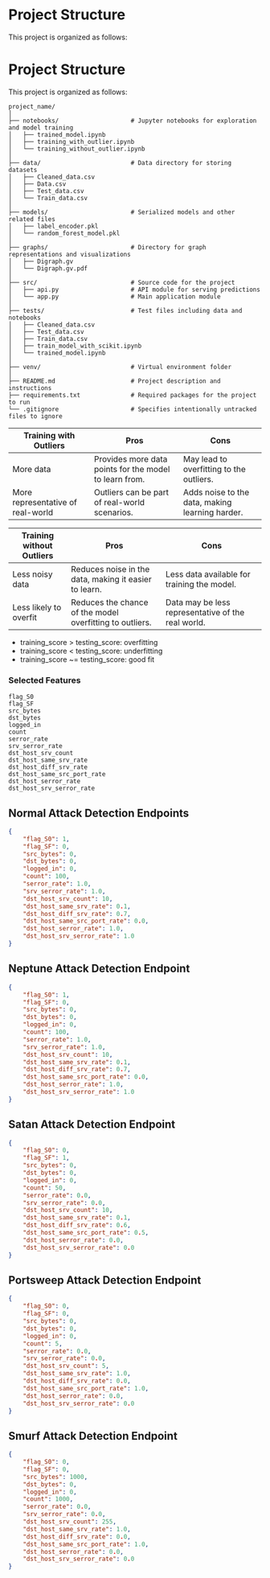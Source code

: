 # Project Structure

This project is organized as follows:

# Project Structure

This project is organized as follows:

```plaintext
project_name/
│
├── notebooks/                    # Jupyter notebooks for exploration and model training
│   ├── trained_model.ipynb
│   ├── training_with_outlier.ipynb
│   └── training_without_outlier.ipynb
│
├── data/                         # Data directory for storing datasets
│   ├── Cleaned_data.csv
│   ├── Data.csv
│   ├── Test_data.csv
│   └── Train_data.csv
│
├── models/                       # Serialized models and other related files
│   ├── label_encoder.pkl
│   └── random_forest_model.pkl
│
├── graphs/                       # Directory for graph representations and visualizations
│   ├── Digraph.gv
│   └── Digraph.gv.pdf
│
├── src/                          # Source code for the project
│   ├── api.py                    # API module for serving predictions
│   └── app.py                    # Main application module
│
├── tests/                        # Test files including data and notebooks
│   ├── Cleaned_data.csv
│   ├── Test_data.csv
│   ├── Train_data.csv
│   ├── train_model_with_scikit.ipynb
│   └── trained_model.ipynb
│
├── venv/                         # Virtual environment folder
│
├── README.md                     # Project description and instructions
├── requirements.txt              # Required packages for the project to run
└── .gitignore                    # Specifies intentionally untracked files to ignore
```

| Training with Outliers            | Pros                                                        | Cons                                               |
|-----------------------------------|-------------------------------------------------------------|----------------------------------------------------|
| More data                         | Provides more data points for the model to learn from.       | May lead to overfitting to the outliers.           |
| More representative of real-world | Outliers can be part of real-world scenarios.                | Adds noise to the data, making learning harder.    |

| Training without Outliers         | Pros                                                        | Cons                                               |
|-----------------------------------|-------------------------------------------------------------|----------------------------------------------------|
| Less noisy data                   | Reduces noise in the data, making it easier to learn.        | Less data available for training the model.        |
| Less likely to overfit            | Reduces the chance of the model overfitting to outliers.     | Data may be less representative of the real world. |


- training_score > testing_score: overfitting
- training_score < testing_score: underfitting
- training_score ~= testing_score: good fit


### Selected Features
```
flag_S0
flag_SF
src_bytes
dst_bytes
logged_in
count
serror_rate
srv_serror_rate
dst_host_srv_count
dst_host_same_srv_rate
dst_host_diff_srv_rate
dst_host_same_src_port_rate
dst_host_serror_rate
dst_host_srv_serror_rate
```


## Normal Attack Detection Endpoints
```json
{
    "flag_S0": 1,
    "flag_SF": 0,
    "src_bytes": 0,
    "dst_bytes": 0,
    "logged_in": 0,
    "count": 100,
    "serror_rate": 1.0,
    "srv_serror_rate": 1.0,
    "dst_host_srv_count": 10,
    "dst_host_same_srv_rate": 0.1,
    "dst_host_diff_srv_rate": 0.7,
    "dst_host_same_src_port_rate": 0.0,
    "dst_host_serror_rate": 1.0,
    "dst_host_srv_serror_rate": 1.0
}
```

## Neptune Attack Detection Endpoint
```json
{
    "flag_S0": 1,
    "flag_SF": 0,
    "src_bytes": 0,
    "dst_bytes": 0,
    "logged_in": 0,
    "count": 100,
    "serror_rate": 1.0,
    "srv_serror_rate": 1.0,
    "dst_host_srv_count": 10,
    "dst_host_same_srv_rate": 0.1,
    "dst_host_diff_srv_rate": 0.7,
    "dst_host_same_src_port_rate": 0.0,
    "dst_host_serror_rate": 1.0,
    "dst_host_srv_serror_rate": 1.0
}
```


## Satan Attack Detection Endpoint
```json
{
    "flag_S0": 0,
    "flag_SF": 1,
    "src_bytes": 0,
    "dst_bytes": 0,
    "logged_in": 0,
    "count": 50,
    "serror_rate": 0.0,
    "srv_serror_rate": 0.0,
    "dst_host_srv_count": 10,
    "dst_host_same_srv_rate": 0.1,
    "dst_host_diff_srv_rate": 0.6,
    "dst_host_same_src_port_rate": 0.5,
    "dst_host_serror_rate": 0.0,
    "dst_host_srv_serror_rate": 0.0
}
```

## Portsweep Attack Detection Endpoint

```json
{
    "flag_S0": 0,
    "flag_SF": 0,
    "src_bytes": 0,
    "dst_bytes": 0,
    "logged_in": 0,
    "count": 5,
    "serror_rate": 0.0,
    "srv_serror_rate": 0.0,
    "dst_host_srv_count": 5,
    "dst_host_same_srv_rate": 1.0,
    "dst_host_diff_srv_rate": 0.0,
    "dst_host_same_src_port_rate": 1.0,
    "dst_host_serror_rate": 0.0,
    "dst_host_srv_serror_rate": 0.0
}
```


## Smurf Attack Detection Endpoint

```json
{
    "flag_S0": 0,
    "flag_SF": 0,
    "src_bytes": 1000,
    "dst_bytes": 0,
    "logged_in": 0,
    "count": 1000,
    "serror_rate": 0.0,
    "srv_serror_rate": 0.0,
    "dst_host_srv_count": 255,
    "dst_host_same_srv_rate": 1.0,
    "dst_host_diff_srv_rate": 0.0,
    "dst_host_same_src_port_rate": 1.0,
    "dst_host_serror_rate": 0.0,
    "dst_host_srv_serror_rate": 0.0
}
```